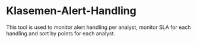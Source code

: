 # Klasemen-Alert-Handling
This tool is used to monitor alert handling per analyst, monitor SLA for each handling and sort by points for each analyst.
